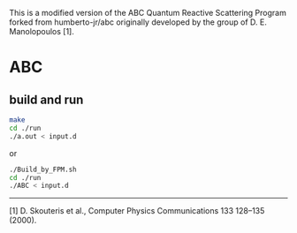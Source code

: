 This is a modified version of the ABC Quantum Reactive Scattering Program forked from humberto-jr/abc  originally developed by the group of D. E. Manolopoulos [1].
# ABC

## build and run
```bash 
make
cd ./run 
./a.out < input.d
``` 
or 

```bash
./Build_by_FPM.sh
cd ./run
./ABC < input.d
```

-----

[1] D. Skouteris et al., Computer Physics Communications 133 128–135 (2000).